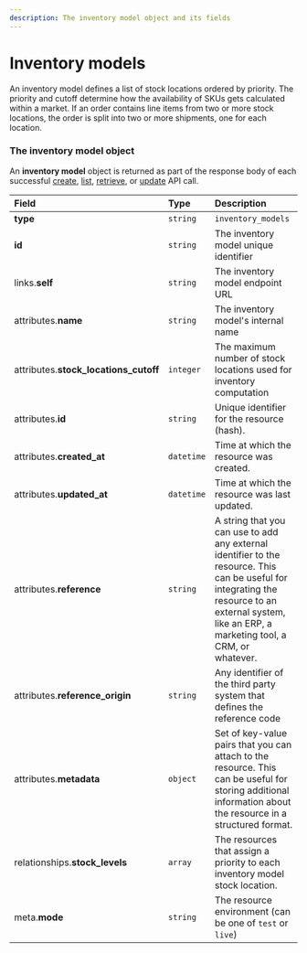 ```yaml
---
description: The inventory model object and its fields
---
```


# Inventory models

An inventory model defines a list of stock locations ordered by priority.
The priority and cutoff determine how the availability of SKUs gets calculated within a market.
If an order contains line items from two or more stock locations, the order is split into two or more shipments, one for each location.


### The inventory model object

An **inventory model** object is returned as part of the response body of each successful
[create](https://docs.commercelayer.io/api/resources/inventory_models/create_inventory_model),
[list](https://docs.commercelayer.io/api/resources/inventory_models/list_inventory_models),
[retrieve](https://docs.commercelayer.io/api/resources/inventory_models/retrieve_inventory_model),
or [update](https://docs.commercelayer.io/api/resources/inventory_models/update_inventory_model) API call.

| Field | Type | Description |
| :--- | :--- | :--- |
| **type** | `string` | `inventory_models` |
| **id** | `string` | The inventory model unique identifier |
| links.**self** | `string` | The inventory model endpoint URL |
| attributes.**name** | `string` | The inventory model's internal name |
| attributes.**stock_locations_cutoff** | `integer` | The maximum number of stock locations used for inventory computation |
| attributes.**id** | `string` | Unique identifier for the resource (hash). |
| attributes.**created_at** | `datetime` | Time at which the resource was created. |
| attributes.**updated_at** | `datetime` | Time at which the resource was last updated. |
| attributes.**reference** | `string` | A string that you can use to add any external identifier to the resource. This can be useful for integrating the resource to an external system, like an ERP, a marketing tool, a CRM, or whatever. |
| attributes.**reference_origin** | `string` | Any identifier of the third party system that defines the reference code |
| attributes.**metadata** | `object` | Set of key-value pairs that you can attach to the resource. This can be useful for storing additional information about the resource in a structured format. |
| relationships.**stock_levels** | `array` | The resources that assign a priority to each inventory model stock location. |
| meta.**mode** | `string` | The resource environment \(can be one of `test` or `live`\) |

